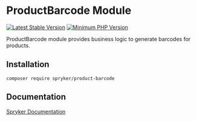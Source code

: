# ProductBarcode Module
[![Latest Stable Version](https://poser.pugx.org/spryker/product-barcode/v/stable.svg)](https://packagist.org/packages/spryker/product-barcode)
[![Minimum PHP Version](https://img.shields.io/badge/php-%3E%3D%207.4-8892BF.svg)](https://php.net/)

ProductBarcode module provides business logic to generate barcodes for products.

## Installation

```
composer require spryker/product-barcode
```

## Documentation

[Spryker Documentation](https://academy.spryker.com/developing_with_spryker/module_guide/modules.html)
